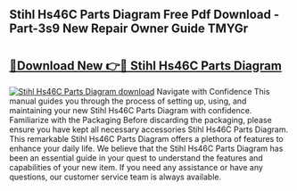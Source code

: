 ## Stihl Hs46C Parts Diagram Free Pdf Download - Part-3s9 New Repair Owner Guide TMYGr

# <h2><a href="http://dfnyzl.blite.top/?on=Stihl+Hs46C+Parts+Diagram">🔗Download New 👉🔴 Stihl Hs46C Parts Diagram</a></h2>

[![Stihl Hs46C Parts Diagram download](https://i.imgur.com/lujVjoI.png)](http://dfnyzl.blite.top/?on=Stihl+Hs46C+Parts+Diagram)
Navigate with Confidence This manual guides you through the process of setting up, using, and maintaining your new Stihl Hs46C Parts Diagram with confidence. Familiarize with the Packaging Before discarding the packaging, please ensure you have kept all necessary accessories Stihl Hs46C Parts Diagram. This remarkable Stihl Hs46C Parts Diagram offers a plethora of features to enhance your daily life. We believe that the Stihl Hs46C Parts Diagram has been an essential guide in your quest to understand the features and capabilities of your new item. If you need any assistance or have any questions, our customer service team is always available.
